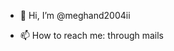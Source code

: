 - 👋 Hi, I’m @meghand2004ii

- 📫 How to reach me: through mails

<!---
meghand2004ii/meghand2004ii is a ✨ special ✨ repository because its `README.md` (this file) appears on your GitHub profile.
You can click the Preview link to take a look at your changes.
--->
